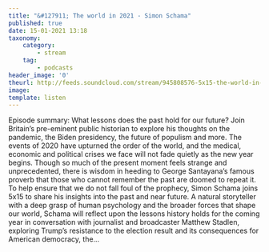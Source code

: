 ```yaml
---
title: "&#127911; The world in 2021 - Simon Schama"
published: true
date: 15-01-2021 13:18
taxonomy:
    category:
        - stream
    tag:
        - podcasts
header_image: '0'
theurl: http://feeds.soundcloud.com/stream/945808576-5x15-the-world-in-2021-simon-schama.mp3
image: 
template: listen
--- 
```

Episode summary: What lessons does the past hold for our future? Join Britain’s pre-eminent public historian to explore his thoughts on the pandemic, the Biden presidency, the future of populism and more. The events of 2020 have upturned the order of the world, and the medical, economic and political crises we face will not fade quietly as the new year begins. Though so much of the present moment feels strange and unprecedented, there is wisdom in heeding to George Santayana’s famous proverb that those who cannot remember the past are doomed to repeat it. To help ensure that we do not fall foul of the prophecy, Simon Schama joins 5x15 to share his insights into the past and near future. A natural storyteller with a deep grasp of human psychology and the broader forces that shape our world, Schama will reflect upon the lessons history holds for the coming year in conversation with journalist and broadcaster Matthew Stadlen, exploring Trump’s resistance to the election result and its consequences for American democracy, the…
